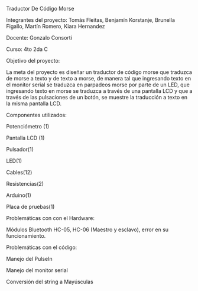 Traductor De Código Morse

Integrantes del proyecto: Tomás Fleitas, Benjamín Korstanje, Brunella Figallo, Martín Romero, Kiara Hernandez

Docente: Gonzalo Consorti

Curso: 4to 2da C

Objetivo del proyecto:

La meta del proyecto es diseñar un traductor de código morse que traduzca de morse a texto y de texto a morse, de manera tal que ingresando texto en el monitor serial se traduzca en parpadeos morse por parte de un LED, que ingresando texto en morse se traduzca a través de una pantalla LCD y que a través de las pulsaciones de un botón, se muestre la traducción a texto en la misma pantalla LCD.

Componentes utilizados:

Potenciómetro (1)

Pantalla LCD (1)

Pulsador(1)

LED(1)

Cables(12)

Resistencias(2)

Arduino(1)

Placa de pruebas(1)

Problemáticas con con el Hardware:

Módulos Bluetooth HC-05, HC-06 (Maestro y esclavo), error en su funcionamiento.

Problemáticas con el código:

Manejo del PulseIn

Manejo del monitor serial

Conversión del string a Mayúsculas


